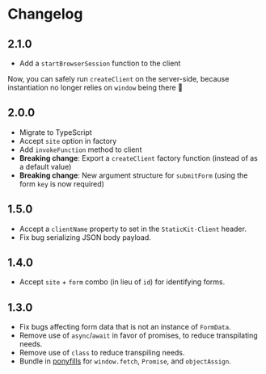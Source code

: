# Changelog

## 2.1.0

- Add a `startBrowserSession` function to the client

Now, you can safely run `createClient` on the server-side, because instantiation
no longer relies on `window` being there 🎉

## 2.0.0

- Migrate to TypeScript
- Accept `site` option in factory
- Add `invokeFunction` method to client
- **Breaking change**: Export a `createClient` factory function (instead of as a default value)
- **Breaking change**: New argument structure for `submitForm` (using the form `key` is now required)

## 1.5.0

- Accept a `clientName` property to set in the `StaticKit-Client` header.
- Fix bug serializing JSON body payload.

## 1.4.0

- Accept `site` + `form` combo (in lieu of `id`) for identifying forms.

## 1.3.0

- Fix bugs affecting form data that is not an instance of `FormData`.
- Remove use of `async`/`await` in favor of promises, to reduce transpilating needs.
- Remove use of `class` to reduce transpiling needs.
- Bundle in [ponyfills](https://github.com/sindresorhus/ponyfill) for `window.fetch`, `Promise`, and `objectAssign`.
